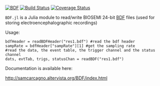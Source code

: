 [![BDF](http://pkg.julialang.org/badges/BDF_0.5.svg)](http://pkg.julialang.org/?pkg=BDF)
[![Build Status](https://travis-ci.org/sam81/BDF.jl.svg?branch=master)](https://travis-ci.org/sam81/BDF.jl)
[![Coverage Status](https://coveralls.io/repos/github/sam81/BDF.jl/badge.svg?branch=master)](https://coveralls.io/github/sam81/BDF.jl?branch=master)

`BDF.jl` is a Julia module to read/write BIOSEMI 24-bit [BDF](http://www.biosemi.com/faq/file_format.htm) files (used for storing electroencephalographic recordings)

Usage:

    bdfHeader = readBDFHeader("res1.bdf") #read the bdf header
    sampRate = bdfHeader["sampRate"][1] #get the sampling rate
    #read the data, the event table, the trigger channel and the status channel
    dats, evtTab, trigs, statusChan = readBDF("res1.bdf")

Documentation is available here:

http://samcarcagno.altervista.org/BDF/index.html
